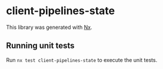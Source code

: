 # client-pipelines-state

This library was generated with [Nx](https://nx.dev).

## Running unit tests

Run `nx test client-pipelines-state` to execute the unit tests.

